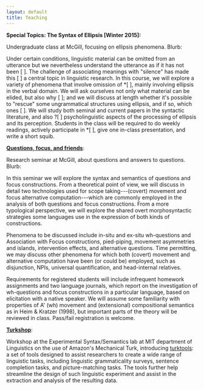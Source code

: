 ```yaml
---
layout: default
title: Teaching
---
```

**Special Topics: The Syntax of Ellipsis [Winter 2015]:**

Undergraduate class at McGill, focusing on ellipsis phenomena. Blurb:

Under certain conditions, linguistic material can be omitted from an utterance but we nevertheless understand the utterance as if it has not been [ ]. The challenge of associating meanings with "silence" has made this [ ] a central topic in linguistic research. In this course, we will explore a variety of phenomena that involve omission of *[ ], mainly involving ellipsis in the verbal domain. We will ask ourselves not only what material can be elided, but also why [ ]; and we will discuss at length whether it's possible to "rescue" some ungrammatical structures using ellipsis, and if so, which ones [ ]. We will study both seminal and current papers in the syntactic literature, and also ?[ ] psycholinguistic aspects of the processing of ellipsis and its perception. Students in the class will be required to do weekly readings, actively participate in *[ ], give one in-class presentation, and write a short squib.


[**Questions, focus, and
friends**](http://people.linguistics.mcgill.ca/~michael.erlewine/focus-wh/):

Research seminar at McGill, about questions and answers to questions. Blurb:

In this seminar we will explore the syntax and semantics of questions and focus constructions. From a theoretical point of view, we will discuss in detail two technologies used for scope taking---(covert) movement and focus alternative computation---which are commonly employed in the analysis of both questions and focus constructions. From a more typological perspective, we will explore the shared overt morphosyntactic strategies some languages use in the expression of both kinds of constructions.

Phenomena to be discussed include in-situ and ex-situ wh-questions and Association with Focus constructions, pied-piping, movement asymmetries and islands, intervention effects, and alternative questions. Time permitting, we may discuss other phenomena for which both (covert) movement and alternative computation have been (or could be) employed, such as disjunction, NPIs, universal quantification, and head-internal relatives.

Requirements for registered students will include infrequent homework assignments and two language journals, which report on the investigation of wh-questions and focus constructions in a particular language, based on elicitation with a native speaker. We will assume some familiarity with properties of A' (wh) movement and (extensional) compositional semantics as in Heim & Kratzer (1998), but important parts of the theory will be reviewed in class. Pass/fail registration is welcome.


[**Turkshop**](http://web.mit.edu/hackl/www/lab/turkshop/): 

Workshop at the Experimental Syntax/Semantics lab at MIT department of Linguistics on the use of Amazon's Mechanical Turk, introducing [turktools](turktools.net): a set of tools designed to assist researchers to create a wide range of linguistic tasks, including linguistic grammaticality surveys, sentence completion tasks, and picture-matching tasks. The tools further help streamline the design of such linguistic experiment and assist in the extraction and analysis of the resulting data.


